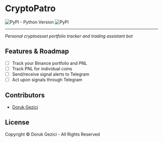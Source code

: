 # CryptoPatro
![PyPI - Python Version](https://img.shields.io/pypi/pyversions/Django)
![PyPI](https://img.shields.io/pypi/v/Django?label=Django)
___

*Personal cryptoasset portfolio tracker and trading assistant bot*

## Features & Roadmap
- [ ] Track your Binance portfolio and PNL
- [ ] Track PNL for individual coins
- [ ] Send/receive signal alerts to Telegram
- [ ] Act upon signals through Telegram

## Contributors
- [Doruk Gezici](https://github.com/dorukgezici)

## License
Copyright © Doruk Gezici - All Rights Reserved

